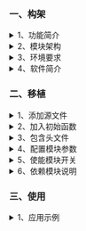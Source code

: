 ﻿<!-- +++
author = "XT"
comments = false
date  = "2022-12-03"
draft = false
share = false
image = ""
menu  = ""
slug  = ""
title = "VOFA+ 虚拟数字示波器"
+++ -->

### 一、构架

<details close=""><summary>1、功能简介</summary>

串口虚拟数字示波器模块为我们将数据通过串口传输到 PC 软件上，并以示波曲线方式显示出来，方便我们对数据的分析，提高调试效率。它提供三种操作接口：修改一路、多路、多路连续通道，并发送所有通道状态。

</details>

<details close=""><summary>2、模块架构</summary>

![模块架构](./img/20221203_1_01.png)

</details>

<details close=""><summary>3、环境要求</summary>

|  环境  |  要求  |
| :----- | :----- |
| 软件环境 | 实时操作系统 或 裸机环境 均可 |
| 硬件环境 | STM8 或 STM32F103 及更高性能 MCU |
| 依赖环境 | 依赖【xt_scom】串行通信服务模块 |

</details>

<details close=""><summary>4、软件简介</summary>

我们做项目时，往往需要查看数据曲线。例如：查看单片机使用率的曲线、查看 AD 读出温度值的曲线、查看电机转速的曲线…… 那么有没有像示波器一样显示曲线图的工具呢？当然是有的，今天为大家介绍一款虚拟示波器软件 VOFA+（伏特加）。VOFA+ 虚拟示波器是一个电脑软件，它将通过串口、UDP、TCP 传输给电脑的数据以示波曲线方式显示出来，方便我们对数据分析，是您必不可缺的开发助手。VOFA+ 支持 FireWater、JustFloat、RawData 三种数据格式，支持多通道的波形显示，支持 X、Y 轴任意缩放及移动，支持打开与保存波形数据。

© 本段介绍摘自《一春又一春》博文 © 

</details>

### 二、移植

<details close=""><summary>1、添加源文件</summary>

将模块源文件、文件包含路径添加到工程，示例：

![添加源文件到工程](./img/20221203_2_01.png)

</details>

<details close=""><summary>2、加入初始函数</summary>

在应用初始化函数中加入模块初始化，示例：

```c
void rt_init_thread_entry(void *p_arg)
{
	.
	.
	#if (XT_APP_SCOMVOFA_EN == XT_DEF_ENABLED)
	xt_scomvofa_init();
	#endif
	.
	.
}
```

补充说明：如果工程有自动初始架构，可以由宏`XT_MSG_INIT_2_TAB_EXPORT(func,name)`自动调用函数进行初始化！

</details>

<details close=""><summary>3、包含头文件</summary>

在使用模块的应用程序中加入头文件包含，示例：  

```c
#if (XT_APP_SCOMVOFA_EN == XT_DEF_ENABLED)
#include "xt_scom_vofa.h"
#endif
```

</details>

<details close=""><summary>4、配置模块参数</summary>

根据实际的使用环境配置模块参数，示例：

![配置模块参数](./img/20221203_2_05.png)  

补充说明：由于标准模块是不允许用户修改的，所以在应用时请启用头文件映射，在映射头文件修改配置！

</details>

<details close=""><summary>5、使能模块开关</summary>

在工程头文件《application.h》统一使能模块开关，示例：

```c
#define XT_DEF_DISABLED                 0                               /* 禁用模块                     */
#define XT_DEF_ENABLED                  1                               /* 使能模块                     */

#define XT_APP_DEBUG                    20221203                        /* 开启演示                     */
#define __XT_SCOM_VOFA_REMAP_H
#ifndef XT_APP_SCOMVOFA_EN
#define XT_APP_SCOMVOFA_EN              XT_DEF_ENABLED                  /* 串口虚拟数字示波器(VOFA+)    */
#endif
#define __XT_SCOM_REMAP_H
#ifndef XT_APP_SCOM_EN
#define XT_APP_SCOM_EN                  XT_DEF_ENABLED                  /* 串行通信服务模块             */
#endif
```

</details>

<details close=""><summary>6、依赖模块说明</summary>

本模块依赖于串行通信服务模块【xt_scom】，关于模块移植请参考其说明文档！

</details>

### 三、使用

<details close=""><summary>1、应用示例</summary>

本示范只是以最简单方式展示模块的基本使用，并非一个应用实例！

```c
#include "xt_scom_vofa.h"

//直接在应用中调用函数发送，例如显示 CPU 占有率：
xt_scomvofa_1ch_put(0x80, (float)(cpu10000_usage_get(1)) / 100);

//应用示例[1]：单独修改 CH1 并将所有通道数据以【阻塞】方式发送到虚拟示波器显示
xt_scomvofa_1ch_put(0, 100);

//应用示例[2]：单独修改 CH1 并将所有通道数据以【非阻塞】方式发送到虚拟示波器显示
xt_scomvofa_1ch_put(0x80, 100);

//应用示例[3]：同时修改 CH1、CH3 并将所有通道数据以【阻塞】方式发送到虚拟示波器显示
xt_scomvofa_4ch_put(0x01|0x04, 100, 0, -100, 0);

//应用示例[4]：同时修改 CH1、CH3 并将所有通道数据以【非阻塞】方式发送到虚拟示波器显示
xt_scomvofa_4ch_put(0x80|0x01|0x04, 100, 0, -100, 0);

//应用示例[5]：连串修改 CH1、CH2 并将所有通道数据以【阻塞】方式发送到虚拟示波器显示
xt_scomvofa_xch_put(2, chx2);                 //float chx2[2] = {-100, 100};

//应用示例[6]：连串修改 CH1、CH2 并将所有通道数据以【非阻塞】方式发送到虚拟示波器显示
xt_scomvofa_xch_put(0x80|2, chx2);            //float chx2[2] = {-100, 100};

```

</details>